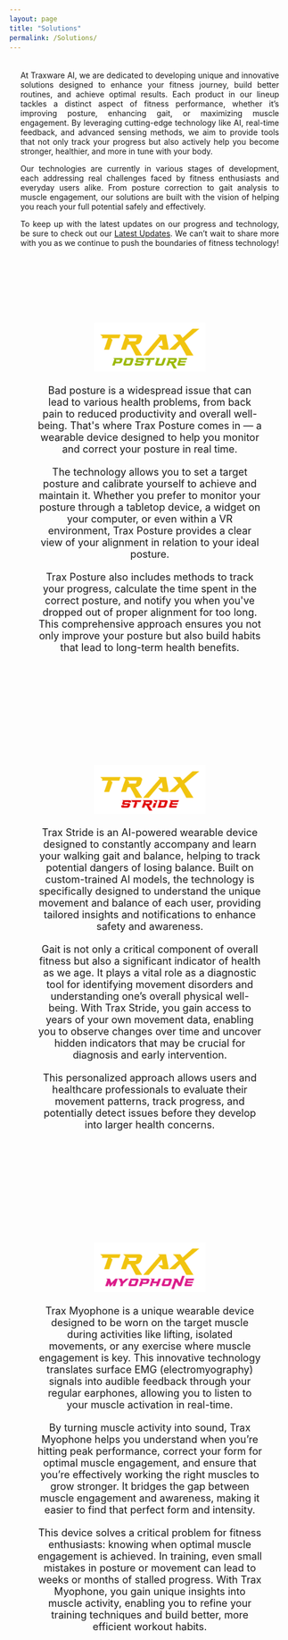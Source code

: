```yaml
---
layout: page
title: "Solutions"
permalink: /Solutions/
---
```

<div style="padding: 20px; margin-bottom: 50px; text-align: justify;">
At Traxware AI, we are dedicated to developing unique and innovative solutions designed to enhance your fitness journey, build better routines, and achieve optimal results. Each product in our lineup tackles a distinct aspect of fitness performance, whether it’s improving posture, enhancing gait, or maximizing muscle engagement. By leveraging cutting-edge technology like AI, real-time feedback, and advanced sensing methods, we aim to provide tools that not only track your progress but also actively help you become stronger, healthier, and more in tune with your body.

<p>
Our technologies are currently in various stages of development, each addressing real challenges faced by fitness enthusiasts and everyday users alike. From posture correction to gait analysis to muscle engagement, our solutions are built with the vision of helping you reach your full potential safely and effectively.
</p>

<p>
To keep up with the latest updates on our progress and technology, be sure to check out our <a href="/Blogs">Latest Updates</a>. We can’t wait to share more with you as we continue to push the boundaries of fitness technology!
</p>
</div>
<!-- Trax Posture -->
<div class="feature-box" style="margin-bottom: 50px;">
<div style="padding: 50px;">
  <!-- Trax Posture Section -->
  <div style="text-align: center; margin-bottom: 50px;">
    <!-- Logo Placeholder -->
    <img src="/images/posture.png" alt="Trax Posture Logo" style="width: 200px; margin-bottom: 20px;"> 
    <!-- Product Name -->
    <!-- <h2 style="font-size: 28px; margin-bottom: 20px;">Trax Posture</h2> -->
    <!-- Description -->
    <p style="font-size: 18px; max-width: 800px; margin: auto; margin-bottom: 20px;">
      Bad posture is a widespread issue that can lead to various health problems, from back pain to reduced productivity and overall well-being. That's where Trax Posture comes in — a wearable device designed to help you monitor and correct your posture in real time. 
    </p>
    <p style="font-size: 18px; max-width: 800px; margin: auto; margin-bottom: 20px;">
      The technology allows you to set a target posture and calibrate yourself to achieve and maintain it. Whether you prefer to monitor your posture through a tabletop device, a widget on your computer, or even within a VR environment, Trax Posture provides a clear view of your alignment in relation to your ideal posture.
    </p>
    <p style="font-size: 18px; max-width: 800px; margin: auto; margin-bottom: 20px;">
      Trax Posture also includes methods to track your progress, calculate the time spent in the correct posture, and notify you when you've dropped out of proper alignment for too long. This comprehensive approach ensures you not only improve your posture but also build habits that lead to long-term health benefits.
    </p>
  </div>
</div>
</div>


<!-- Trax Stride -->
<div class="feature-box" style="margin-bottom: 50px;">
<div style="padding: 50px;">
  <!-- Trax Posture Section -->
  <div style="text-align: center; margin-bottom: 50px;">
    <!-- Logo Placeholder -->
    <img src="/images/stride.png" alt="Trax Stride Logo" style="width: 200px; margin-bottom: 20px;"> 
    <p style="font-size: 18px; max-width: 800px; margin: auto; margin-bottom: 20px;">
    Trax Stride is an AI-powered wearable device designed to constantly accompany and learn your walking gait and balance, helping to track potential dangers of losing balance. Built on custom-trained AI models, the technology is specifically designed to understand the unique movement and balance of each user, providing tailored insights and notifications to enhance safety and awareness.
    </p>
    <p style="font-size: 18px; max-width: 800px; margin: auto; margin-bottom: 20px;">
    Gait is not only a critical component of overall fitness but also a significant indicator of health as we age. It plays a vital role as a diagnostic tool for identifying movement disorders and understanding one’s overall physical well-being. With Trax Stride, you gain access to years of your own movement data, enabling you to observe changes over time and uncover hidden indicators that may be crucial for diagnosis and early intervention.
    </p>
    <p style="font-size: 18px; max-width: 800px; margin: auto; margin-bottom: 20px;">
    This personalized approach allows users and healthcare professionals to evaluate their movement patterns, track progress, and potentially detect issues before they develop into larger health concerns.
    </p>
    </div>
</div>
</div>

<!-- Trax Myophone -->
<div class="feature-box" style="margin-bottom: 50px;">
<div style="padding: 50px;">
  <!-- Trax Posture Section -->
  <div style="text-align: center; margin-bottom: 50px;">
    <!-- Logo Placeholder -->
    <img src="/images/myophone.png" alt="Trax Myophone Logo" style="width: 200px; margin-bottom: 20px;"> 
    <p style="font-size: 18px; max-width: 800px; margin: auto; margin-bottom: 20px;">
    Trax Myophone is a unique wearable device designed to be worn on the target muscle during activities like lifting, isolated movements, or any exercise where muscle engagement is key. This innovative technology translates surface EMG (electromyography) signals into audible feedback through your regular earphones, allowing you to listen to your muscle activation in real-time.
    </p>
    <p style="font-size: 18px; max-width: 800px; margin: auto; margin-bottom: 20px;">
    By turning muscle activity into sound, Trax Myophone helps you understand when you’re hitting peak performance, correct your form for optimal muscle engagement, and ensure that you’re effectively working the right muscles to grow stronger. It bridges the gap between muscle engagement and awareness, making it easier to find that perfect form and intensity.
    </p>
    <p style="font-size: 18px; max-width: 800px; margin: auto; margin-bottom: 20px;">
    This device solves a critical problem for fitness enthusiasts: knowing when optimal muscle engagement is achieved. In training, even small mistakes in posture or movement can lead to weeks or months of stalled progress. With Trax Myophone, you gain unique insights into muscle activity, enabling you to refine your training techniques and build better, more efficient workout habits.
    </p>
    </div>
</div>
</div>
